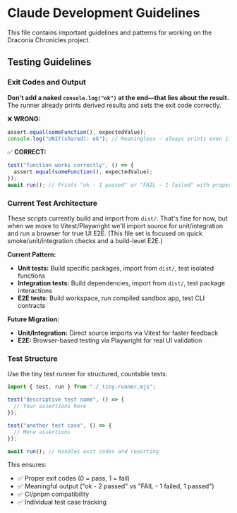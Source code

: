 # Claude Development Guidelines

This file contains important guidelines and patterns for working on the Draconia Chronicles project.

## Testing Guidelines

### Exit Codes and Output

**Don't add a naked `console.log("ok")` at the end—that lies about the result.** The runner already prints derived results and sets the exit code correctly.

❌ **WRONG:**
```javascript
assert.equal(someFunction(), expectedValue);
console.log("UNIT(shared): ok"); // Meaningless - always prints even if asserts failed
```

✅ **CORRECT:**
```javascript
test("function works correctly", () => {
  assert.equal(someFunction(), expectedValue);
});
await run(); // Prints "ok - 1 passed" or "FAIL - 1 failed" with proper exit codes
```

### Current Test Architecture

These scripts currently build and import from `dist/`. That's fine for now, but when we move to Vitest/Playwright we'll import source for unit/integration and run a browser for true UI E2E. (This file set is focused on quick smoke/unit/integration checks and a build-level E2E.)

**Current Pattern:**
- **Unit tests:** Build specific packages, import from `dist/`, test isolated functions
- **Integration tests:** Build dependencies, import from `dist/`, test package interactions  
- **E2E tests:** Build workspace, run compiled sandbox app, test CLI contracts

**Future Migration:**
- **Unit/Integration:** Direct source imports via Vitest for faster feedback
- **E2E:** Browser-based testing via Playwright for real UI validation

### Test Structure

Use the tiny test runner for structured, countable tests:

```javascript
import { test, run } from "./_tiny-runner.mjs";

test("descriptive test name", () => {
  // Your assertions here
});

test("another test case", () => {
  // More assertions
});

await run(); // Handles exit codes and reporting
```

This ensures:
- ✅ Proper exit codes (0 = pass, 1 = fail)
- ✅ Meaningful output ("ok - 2 passed" vs "FAIL - 1 failed, 1 passed")
- ✅ CI/pnpm compatibility
- ✅ Individual test case tracking